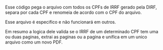 Esse código pega o arquivo com todos os CPFs de IRRF gerado pela DIRF, separa por cada CPF e renomeia de acordo com o CPF do arquivo.

Esse arquivo é especifico e não funcionará em outros.

Em resumo a logica dele valida se o IRRF de um determinado CPF tem uma ou duas paginas, extrai as paginas ou a pagina e unifica em um unico arquivo como um novo PDF.
